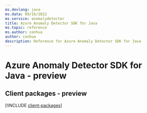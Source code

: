 ```yaml
---
ms.devlang: java
ms.data: 09/16/2022
ms.service: anomalydetector
title: Azure Anomaly Detector SDK for Java
ms.topic: reference
ms.author: conhua
author: conhua
description: Reference for Azure Anomaly Detector SDK for Java
---
```

# Azure Anomaly Detector SDK for Java - preview

## Client packages - preview
[!INCLUDE [client-packages](anomaly-detector-client-index.md)]